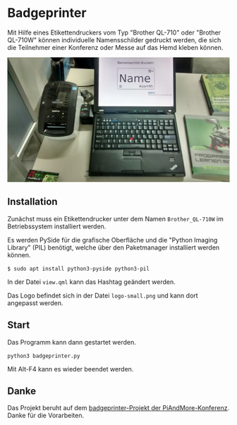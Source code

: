 # Badgeprinter

Mit Hilfe eines Etikettendruckers vom Typ "Brother QL-710" oder
"Brother QL-710W" können individuelle Namensschilder gedruckt werden, die sich
die Teilnehmer einer Konferenz oder Messe auf das Hemd kleben können.

![Etikettendrucker](badgeprinter_pam95.jpg)

## Installation

Zunächst muss ein Etikettendrucker unter dem Namen ``Brother_QL-710W`` im 
Betriebssystem installiert werden.

Es werden PySide für die grafische Oberfläche und die "Python Imaging Library"
(PIL) benötigt, welche über den Paketmanager installiert werden können.

    $ sudo apt install python3-pyside python3-pil
    
In der Datei ``view.qml`` kann das Hashtag geändert werden.

Das Logo befindet sich in der Datei ``logo-small.png`` und kann dort angepasst
werden.

## Start

Das Programm kann dann gestartet werden.

    python3 badgeprinter.py

Mit Alt-F4 kann es wieder beendet werden.

## Danke

Das Projekt beruht auf dem [badgeprinter-Projekt der PiAndMore-Konferenz](https://github.com/PiAndMore/badgeprinter). Danke für die Vorarbeiten.